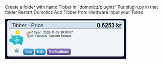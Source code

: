 Create a folder with name Tibber in "domoticz/plugins"
Put plugin.py in that folder
Restart Domoticz
Add Tibber from Hardware
Input your Token


![](./tibber.png "Photo")
